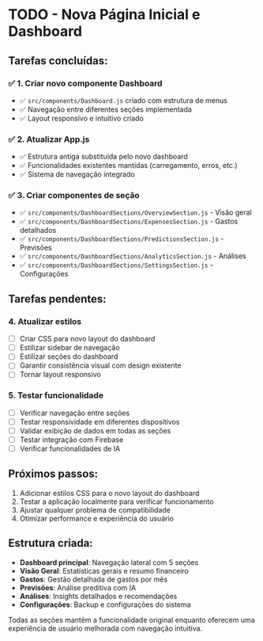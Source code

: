 # TODO - Nova Página Inicial e Dashboard

## Tarefas concluídas:

### ✅ 1. Criar novo componente Dashboard
- ✅ `src/components/Dashboard.js` criado com estrutura de menus
- ✅ Navegação entre diferentes seções implementada
- ✅ Layout responsivo e intuitivo criado

### ✅ 2. Atualizar App.js
- ✅ Estrutura antiga substituída pelo novo dashboard
- ✅ Funcionalidades existentes mantidas (carregamento, erros, etc.)
- ✅ Sistema de navegação integrado

### ✅ 3. Criar componentes de seção
- ✅ `src/components/DashboardSections/OverviewSection.js` - Visão geral
- ✅ `src/components/DashboardSections/ExpensesSection.js` - Gastos detalhados
- ✅ `src/components/DashboardSections/PredictionsSection.js` - Previsões
- ✅ `src/components/DashboardSections/AnalyticsSection.js` - Análises
- ✅ `src/components/DashboardSections/SettingsSection.js` - Configurações

## Tarefas pendentes:

### 4. Atualizar estilos
- [ ] Criar CSS para novo layout do dashboard
- [ ] Estilizar sidebar de navegação
- [ ] Estilizar seções do dashboard
- [ ] Garantir consistência visual com design existente
- [ ] Tornar layout responsivo

### 5. Testar funcionalidade
- [ ] Verificar navegação entre seções
- [ ] Testar responsividade em diferentes dispositivos
- [ ] Validar exibição de dados em todas as seções
- [ ] Testar integração com Firebase
- [ ] Verificar funcionalidades de IA

## Próximos passos:
1. Adicionar estilos CSS para o novo layout do dashboard
2. Testar a aplicação localmente para verificar funcionamento
3. Ajustar qualquer problema de compatibilidade
4. Otimizar performance e experiência do usuário

## Estrutura criada:
- **Dashboard principal**: Navegação lateral com 5 seções
- **Visão Geral**: Estatísticas gerais e resumo financeiro
- **Gastos**: Gestão detalhada de gastos por mês
- **Previsões**: Análise preditiva com IA
- **Análises**: Insights detalhados e recomendações
- **Configurações**: Backup e configurações do sistema

Todas as seções mantêm a funcionalidade original enquanto oferecem uma experiência de usuário melhorada com navegação intuitiva.
